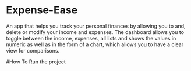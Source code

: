 # Expense-Ease
An app that helps you track your personal finances by allowing you to and, delete or modify          your income and expenses. The dashboard allows you to toggle between the income, expenses, all lists and shows the values in numeric as well as in the form of a chart, which allows you to have a clear view for comparisons.

#How To Run the project
